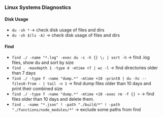 ### Linux Systems Diagnostics

#### Disk Usage
* `du -sh *` -> check disk usage of files and dirs
* `du -sh $(ls -A)` -> check disk usage of files and dirs


#### Find
* `find ./ -name "*.log" -exec du -s -h {} \; | sort -h` -> find .log files, show du and sort by size
* `find . -maxdepth 1 -type d -mtime +7 | wc -l` -> find directories older than 7 days
* `find ./ -type f -name "dump.*" -mtime +10 -print0 | du -hc --files0-from - | tail -n 1` -> find dump files older than 10 days and print their combined size
* `find ./ -type f -name "dump.*" -mtime +10 -exec rm -f {} +` -> find files older than 10 days and delete them.
* `find . -name "*.json" ! -path "./build/*" ! -path "./functions/node_modules/*"` -> exclude some paths from find
